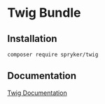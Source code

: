 # Twig Bundle

## Installation

```
composer require spryker/twig
```

## Documentation

[Twig Documentation](https://spryker.github.io/twig/index.html)

